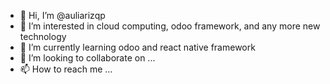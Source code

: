 - 👋 Hi, I’m @auliarizqp
- 👀 I’m interested in cloud computing, odoo framework, and any more new technology
- 🌱 I’m currently learning odoo and react native framework
- 💞️ I’m looking to collaborate on ...
- 📫 How to reach me ...

<!---
auliarizqp/auliarizqp is a ✨ special ✨ repository because its `README.md` (this file) appears on your GitHub profile.
You can click the Preview link to take a look at your changes.
--->
